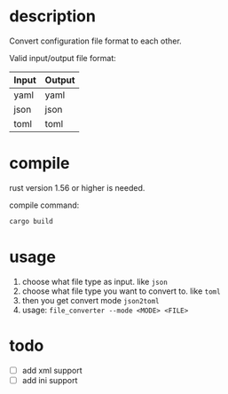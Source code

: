 # description

Convert configuration file format to each other.

Valid input/output file format:

|  Input   | Output  |
|  ----  | ----  |
| yaml | yaml |
| json  | json |
| toml | toml |

# compile

rust version 1.56 or higher is needed.

compile command:
```bash
cargo build
```

# usage

1. choose what file type as input. like `json`
2. choose what file type you want to convert to. like `toml`
3. then you get convert mode `json2toml`
4. usage: `file_converter --mode <MODE> <FILE>`

# todo

- [ ] add xml support
- [ ] add ini support
